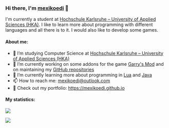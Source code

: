 ### Hi there, I'm [mexikoedi](https://mexikoedi.github.io) 👋

I'm currently a student at [Hochschule Karlsruhe – University of Applied Sciences (HKA)](https://www.h-ka.de/en).
I like to learn more about programming with different languages and all there is to it. I would also like to develop some games.

#### About me:

- 🚀 I’m studying Computer Science at [Hochschule Karlsruhe – University of Applied Sciences (HKA)](https://www.h-ka.de/en)
- 🔭 I’m currently working on some addons for the game [Garry's Mod](https://en.wikipedia.org/wiki/Garry%27s_Mod) and on maintaining my [GitHub repositories](https://github.com/mexikoedi?tab=repositories)
- 🌱 I’m currently learning more about programming in [Lua](https://en.wikipedia.org/wiki/Lua_(programming_language)) and [Java](https://en.wikipedia.org/wiki/Java_(software_platform))
- 📫 How to reach me: mexikoedi@outlook.com
- 📝 Check out my portfolio: https://mexikoedi.github.io

#### My statistics:

![](https://github-readme-stats.vercel.app/api?username=mexikoedi&include_all_commits=true&count_private=true&theme=github_dark&show_icons=true) 

![](https://github-readme-stats.vercel.app/api/top-langs/?username=mexikoedi&langs_count=10&layout=compact&theme=github_dark)
